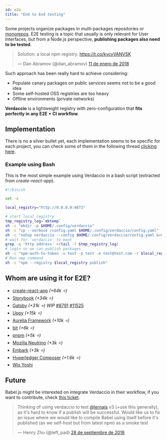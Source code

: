 ```yaml
---
id: e2e
title: "End to End testing"
---
```


Some projects organize packages in multi-packages repositories or [monorepos](https://github.com/babel/babel/blob/master/doc/design/monorepo.md). E2E testing is a topic that usually is only relevant for User Interfaces, but from a Node.js perspective, **publishing packages also need to be tested**.

<blockquote class="twitter-tweet" data-lang="en"><p lang="en" dir="ltr">Solution: a local npm registry. <a href="https://t.co/kvcyVANVSK">https://t.co/kvcyVANVSK</a></p>&mdash; Dan Abramov (@dan_abramov) <a href="https://twitter.com/dan_abramov/status/951427674844680192?ref_src=twsrc%5Etfw">11 de enero de 2018</a></blockquote>
<script async src="https://platform.twitter.com/widgets.js" charset="utf-8"></script>

Such approach has been really hard to achieve considering:

* Populate canary packages on public services seems not to be a good idea
* Some self-hosted OSS registries are too heavy
* Offline environments (private networks)

**Verdaccio** is a lightweight registry with zero-configuration that **fits perfectly in any E2E + CI workflow**.

## Implementation

There is no a silver bullet yet, each implementation seems to be specific for each project, you can check some of them in
the following thread [clicking here](https://stackoverflow.com/a/50222427/308341).

### Example using Bash

This is the most simple example using Verdaccio in a bash script (extracted from *create-react-app*).

```bash
#!/bin/sh

set -e

local_registry="http://0.0.0.0:4873"

# start local registry
tmp_registry_log=`mktemp`
sh -c "mkdir -p $HOME/.config/verdaccio"
sh -c "cp --verbose /config.yaml $HOME/.config/verdaccio/config.yaml"
sh -c "nohup verdaccio --config $HOME/.config/verdaccio/config.yaml &>$tmp_registry_log &"
# wait for `verdaccio` to boot
grep -q 'http address' <(tail -f $tmp_registry_log)
# login so we can publish packages
sh -c "npm-auth-to-token -u test -p test -e test@test.com -r $local_registry"
# Run nmp command
sh -c "npm --registry $local_registry publish"
```


## Whom are using it for E2E?

* [create-react-app](https://github.com/facebook/create-react-app/blob/master/CONTRIBUTING.md#contributing-to-e2e-end-to-end-tests) *(+64k ⭐️)*
* [Storybook](https://github.com/storybooks/storybook) *(+34k ⭐️)*
* [Gatsby](https://github.com/gatsbyjs/gatsby) *(+31k ⭐️) WIP* [#8791](https://github.com/gatsbyjs/gatsby/pull/8791) [#11525](https://github.com/gatsbyjs/gatsby/pull/11525)
* [Uppy](https://github.com/transloadit/uppy) *(+15k ⭐️)*
* [Aurelia Framework](https://github.com/aurelia) *(+10k ⭐️)*
* [bit](https://github.com/teambit/bit) *(+6k ⭐️)*
* [pnpm](https://github.com/pnpm/pnpm) *(+5k ⭐️)*
* [Mozilla Neutrino](https://github.com/neutrinojs/neutrino) *(+3k ⭐️)*
* [Embark](https://embark.status.im/) *(+3k ⭐️)*
* [Hyperledger Composer](https://github.com/hyperledger/composer) *(+1.6k ⭐️)*
* [Wix Yoshi](https://github.com/wix/yoshi)


## Future

Babel.js might be interested on integrate Verdaccio in their workflow, if you want to contribute, check [this ticket](https://github.com/babel/babel/issues/6134).


<blockquote class="twitter-tweet" data-lang="en"><p lang="en" dir="ltr">Thinking of using verdaccio to test <a href="https://twitter.com/lernajs?ref_src=twsrc%5Etfw">@lernajs</a> v3 (+use this generally), as it&#39;s hard to know if a publish will be successful. Would like us to fix an issue where we would like to compile Babel using itself before it&#39;s published (as we self-host but from latest npm) as a smoke test</p>&mdash; Henry Zhu (@left_pad) <a href="https://twitter.com/left_pad/status/1045770889051164672?ref_src=twsrc%5Etfw">28 de septiembre de 2018</a></blockquote>
<script async src="https://platform.twitter.com/widgets.js" charset="utf-8"></script>







